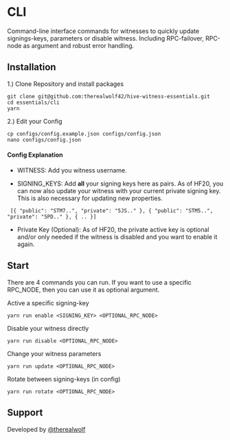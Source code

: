 # CLI

Command-line interface commands for witnesses to quickly update signings-keys, parameters or disable witness. Including RPC-failover, RPC-node as argument and robust error handling.

## Installation

1.) Clone Repository and install packages

```
git clone git@github.com:therealwolf42/hive-witness-essentials.git
cd essentials/cli
yarn
```

2.) Edit your Config

```
cp configs/config.example.json configs/config.json
nano configs/config.json
```

#### Config Explanation

- WITNESS: Add you witness username.

- SIGNING_KEYS: Add **all** your signing keys here as pairs. As of HF20, you can now also update your witness with your current private signing key. This is also necessary for updating new properties.

```
 [{ "public": "STM7..", "private": "5JS.." }, { "public": "STM5..", "private": "5PD.." }, { .. }]
```

- Private Key (Optional): As of HF20, the private active key is optional and/or only needed if the witness is disabled and you want to enable it again.

## Start

There are 4 commands you can run. If you want to use a specific RPC_NODE, then you can use it as optional argument.

Active a specific signing-key

```
yarn run enable <SIGNING_KEY> <OPTIONAL_RPC_NODE>
```

Disable your witness directly

```
yarn run disable <OPTIONAL_RPC_NODE>
```

Change your witness parameters

```
yarn run update <OPTIONAL_RPC_NODE>
```

Rotate between signing-keys (in config)

```
yarn run rotate <OPTIONAL_RPC_NODE>
```

## Support

Developed by <a href="https://therealwolf.me">@therealwolf</a>
